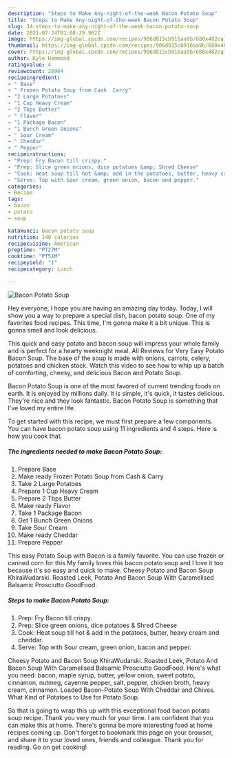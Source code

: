 ```yaml
---
description: "Steps to Make Any-night-of-the-week Bacon Potato Soup"
title: "Steps to Make Any-night-of-the-week Bacon Potato Soup"
slug: 34-steps-to-make-any-night-of-the-week-bacon-potato-soup
date: 2021-07-24T01:08:29.962Z
image: https://img-global.cpcdn.com/recipes/906d815cb916aa9b/680x482cq70/bacon-potato-soup-recipe-main-photo.jpg
thumbnail: https://img-global.cpcdn.com/recipes/906d815cb916aa9b/680x482cq70/bacon-potato-soup-recipe-main-photo.jpg
cover: https://img-global.cpcdn.com/recipes/906d815cb916aa9b/680x482cq70/bacon-potato-soup-recipe-main-photo.jpg
author: Kyle Hammond
ratingvalue: 4
reviewcount: 28904
recipeingredient:
- " Base"
- " Frozen Potato Soup from Cash  Carry"
- "2 Large Potatoes"
- "1 Cup Heavy Cream"
- "2 Tbps Butter"
- " Flavor"
- "1 Package Bacon"
- "1 Bunch Green Onions"
- " Sour Cream"
- " Cheddar"
- " Pepper"
recipeinstructions:
- "Prep: Fry Bacon till crispy."
- "Prep: Slice green onions, dice potatoes &amp; Shred Cheese"
- "Cook: Heat soup till hot &amp; add in the potatoes, butter, heavy cream and cheddar."
- "Serve: Top with Sour cream, green onion, bacon and pepper."
categories:
- Recipe
tags:
- bacon
- potato
- soup

katakunci: bacon potato soup 
nutrition: 140 calories
recipecuisine: American
preptime: "PT27M"
cooktime: "PT51M"
recipeyield: "1"
recipecategory: Lunch

---
```



![Bacon Potato Soup](https://img-global.cpcdn.com/recipes/906d815cb916aa9b/680x482cq70/bacon-potato-soup-recipe-main-photo.jpg)

Hey everyone, I hope you are having an amazing day today. Today, I will show you a way to prepare a special dish, bacon potato soup. One of my favorites food recipes. This time, I'm gonna make it a bit unique. This is gonna smell and look delicious.

This quick and easy potato and bacon soup will impress your whole family and is perfect for a hearty weeknight meal. All Reviews for Very Easy Potato Bacon Soup. The base of the soup is made with onions, carrots, celery, potatoes and chicken stock. Watch this video to see how to whip up a batch of comforting, cheesy, and delicious Bacon and Potato Soup.

Bacon Potato Soup is one of the most favored of current trending foods on earth. It is enjoyed by millions daily. It is simple, it's quick, it tastes delicious. They're nice and they look fantastic. Bacon Potato Soup is something that I've loved my entire life.


To get started with this recipe, we must first prepare a few components. You can have bacon potato soup using 11 ingredients and 4 steps. Here is how you cook that.

<!--inarticleads1-->

##### The ingredients needed to make Bacon Potato Soup:

1. Prepare  Base
1. Make ready  Frozen Potato Soup from Cash &amp; Carry
1. Take 2 Large Potatoes
1. Prepare 1 Cup Heavy Cream
1. Prepare 2 Tbps Butter
1. Make ready  Flavor
1. Take 1 Package Bacon
1. Get 1 Bunch Green Onions
1. Take  Sour Cream
1. Make ready  Cheddar
1. Prepare  Pepper


This easy Potato Soup with Bacon is a family favorite. You can use frozen or canned corn for this My family loves this bacon potato soup and I love it too because it&#39;s so easy and quick to make. Cheesy Potato and Bacon Soup KhiraWudarski. Roasted Leek, Potato And Bacon Soup With Caramelised Balsamic Prosciutto GoodFood. 

<!--inarticleads2-->

##### Steps to make Bacon Potato Soup:

1. Prep: Fry Bacon till crispy.
1. Prep: Slice green onions, dice potatoes &amp; Shred Cheese
1. Cook: Heat soup till hot &amp; add in the potatoes, butter, heavy cream and cheddar.
1. Serve: Top with Sour cream, green onion, bacon and pepper.


Cheesy Potato and Bacon Soup KhiraWudarski. Roasted Leek, Potato And Bacon Soup With Caramelised Balsamic Prosciutto GoodFood. Here&#39;s what you need: bacon, maple syrup, butter, yellow onion, sweet potato, cinnamon, nutmeg, cayenne pepper, salt, pepper, chicken broth, heavy cream, cinnamon. Loaded Bacon-Potato Soup With Cheddar and Chives. What Kind of Potatoes to Use for Potato Soup. 

So that is going to wrap this up with this exceptional food bacon potato soup recipe. Thank you very much for your time. I am confident that you can make this at home. There's gonna be more interesting food at home recipes coming up. Don't forget to bookmark this page on your browser, and share it to your loved ones, friends and colleague. Thank you for reading. Go on get cooking!

